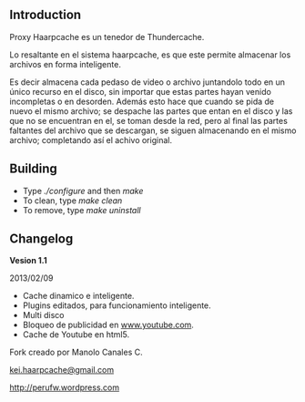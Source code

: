 Introduction
------------
Proxy Haarpcache es un tenedor de Thundercache.

Lo resaltante en el sistema haarpcache, es que este permite almacenar los archivos en forma inteligente. 

Es decir almacena cada pedaso de video o archivo juntandolo todo en un único recurso en el disco, sin importar que estas partes hayan venido incompletas o en desorden. Además esto hace que 
cuando se pida de nuevo el mismo archivo; se despache las partes que entan en el disco y las que no se encuentran en el, se toman desde la red, pero al final las partes faltantes del archivo que se descargan, se siguen almacenando en el mismo archivo; completando así el achivo original. 
 

Building
--------
* Type _./configure_ and then _make_
* To clean, type _make clean_
* To remove, type _make uninstall_


Changelog
---------
__Vesion 1.1__

2013/02/09

* Cache dinamico e inteligente.
* Plugins editados, para funcionamiento inteligente.
* Multi disco
* Bloqueo de publicidad en www.youtube.com.
* Cache de Youtube en html5.

Fork creado por
Manolo Canales C.

kei.haarpcache@gmail.com

http://perufw.wordpress.com
